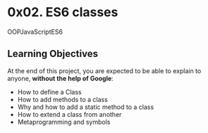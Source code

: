 # 0x02. ES6 classes

OOPJavaScriptES6

## Learning Objectives

At the end of this project, you are expected to be able to explain to anyone, **without the help of Google**:

- How to define a Class
- How to add methods to a class
- Why and how to add a static method to a class
- How to extend a class from another
- Metaprogramming and symbols
